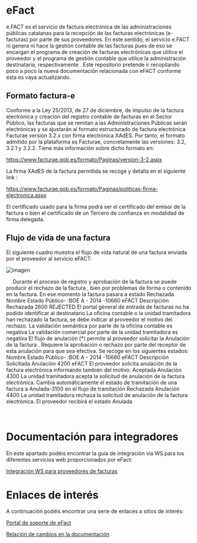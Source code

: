 # eFact

e.FACT es el servicio de factura electrónica de las administraciones públicas catalanas para la recepción de las facturas electrónicas (e-facturas) por parte de sus proveedores. En este sentido, el servicio e.FACT ni genera ni hace la gestión contable de las facturas pues de eso se encargan el programa de creación de facturas electrónicas que utilice el proveedor y el programa de gestión contable que utilice la administración destinataria, respectivamente .
Este repositorio pretende ir recopilando poco a poco la nueva documentación relacionada con eFACT conforme ésta es vaya actualizando.


## Formato factura-e 

Conforme a la Ley 25/2013, de 27 de diciembre, de impulso de la factura electrónica y creación del registro  contable de facturas en el Sector Público, las facturas que se remitan a las Administraciones Públicas serán electrónicas y se ajustarán al formato estructurado de factura electrónica Facturae versión 3.2.x con firma electrónica XAdES. 
Por tanto, el formato admitido por la plataforma es Facturae, concretamente las versiones: 3.2, 3.2.1 y 3.2.2.
Tiene más información sobre dicho formato en: 

https://www.facturae.gob.es/formato/Paginas/version-3-2.aspx

La firma XAdES de la factura permitida se recoge  y detalla en el siguiente link : 

https://www.facturae.gob.es/formato/Paginas/politicas-firma-electronica.aspx

El certificado usado para la firma podrá ser el certificado del emisor de la factura o bien el certificado de un Tercero de confianza en modalidad de firma delegada. 


## Flujo de vida de una factura

El siguiente cuadro muestra el flujo de vida natural de una factura enviada por el proveedor al servicio eFACT:



![imagen](https://user-images.githubusercontent.com/92558339/144375971-5bdaf038-fe4a-4685-a99d-b1c01ee09b7f.png)



 
Durante el proceso de registro y aprobación de la factura se puede producir el rechazo de la factura , bien por problemas de forma o contenido en la factura. En ese momento la factura pasara a estado Rechazada
Nombre	Estado Público- :BOE A - 2014 -10660	eFACT	Descripción 
Rechazada	2600	REJECTED	El portal general de entrada de facturas no ha podido identificar al destinatario La oficina contable o la unidad tramitadora han rechazado la factura, se debe indicar al proveedor el motivo del rechazo.
La validación semántica por parte de la oficina contable es negativa
La validación comercial por parte de la unidad tramitadora es negativa
El flujo de anulación   (*) permite al proveedor solicitar la Anulación de la factura . Requiere la aprobación o rechazo por parte del receptor de esta anulación para que sea efectiva. Se recoge en los siguientes estados: 
Nombre	Estado Público- :BOE A - 2014 -10660	eFACT	Descripción 
Solicitada Anulación	4200	eFACT	El proveedor solicita anulación de la factura electrónica informando también del motivo.
Aceptada Anulación	4300		La unidad tramitadora acepta la solicitud de anulación de la factura electrónica. Cambia automáticamente el estado de tramitación de una factura a Anulada-3100 en el flujo de tramitación
Rechazada Anulación	4400		La unidad tramitadora rechaza la solicitud de anulación de la factura electrónica.
El proveedor recibirá el estado Anulada

 

# Documentación para integradores

En este apartado podéis encontrar la guía de integración via WS para los diferentes servicios web proporcionados por eFact:

[Integración WS para proveedores de facturas](/ws-proveedores/README.md)

# Enlaces de interés

A continuación podéis encontrar una serie de enlaces a sitios de interés:

[Portal de soporte de eFact](https://www.aoc.cat/portal-suport/efact-empreses-base-coneixement/)

[Relación de cambios en la documentación](/CHANGELOG.md)

